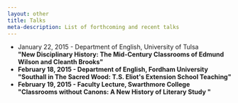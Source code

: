 ```yaml
---
layout: other
title: Talks
meta-description: List of forthcoming and recent talks
---
```


<ul class="items"><span class="bullet">
<li>January 22, 2015 - Department of English, University of Tulsa</li>
<b>"New Disciplinary History: The Mid-Century Classrooms of Edmund Wilson and Cleanth Brooks"<b>
<li>February 18, 2015 - Department of English, Fordham University</li>
<b>"Southall in The Sacred Wood: T.S. Eliot's Extension School Teaching"</b>
<li>February 19, 2015 - Faculty Lecture, Swarthmore College</li>
<b>"Classrooms without Canons: A New History of Literary Study "<b>
</ul>

